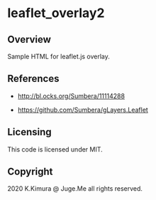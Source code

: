 # leaflet_overlay2

## Overview

Sample HTML for leaflet.js overlay.


## References

- http://bl.ocks.org/Sumbera/11114288

- https://github.com/Sumbera/gLayers.Leaflet


## Licensing

This code is licensed under MIT.


## Copyright

2020 K.Kimura @ Juge.Me all rights reserved.

